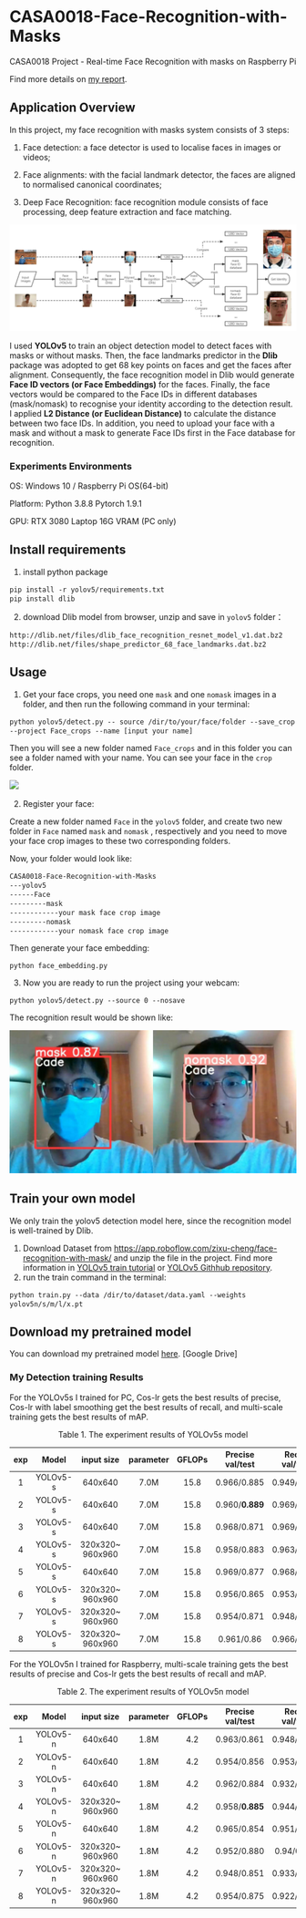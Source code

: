 # CASA0018-Face-Recognition-with-Masks

CASA0018 Project - Real-time Face Recognition with masks on Raspberry Pi

Find more details on [my report](./media/report.md).

## Application Overview

In this project, my face recognition with masks system consists of 3 steps:

1. Face detection: a face detector is used to localise faces in images or videos;

2. Face alignments: with the facial landmark detector, the faces are aligned to normalised canonical coordinates;

3. Deep Face Recognition: face recognition module consists of face processing, deep feature extraction and face matching.

![](./media/imgs/FaceRecognitionwithmasks.png)

I used **YOLOv5** to train an object detection model to detect faces with masks or without masks. Then, the face landmarks predictor in the **Dlib** package was adopted to get 68 key points on faces and get the faces after alignment. Consequently, the face recognition model in Dlib would generate **Face ID vectors (or Face Embeddings)** for the faces. Finally, the face vectors would be compared to the Face IDs in different databases (mask/nomask) to recognise your identity according to the detection result. I applied **L2 Distance (or Euclidean Distance)** to calculate the distance between two face IDs. In addition, you need to upload your face with a mask and without a mask to generate Face IDs first in the Face database for recognition.

### Experiments Environments

OS: Windows 10 / Raspberry Pi OS(64-bit)

Platform: Python 3.8.8 Pytorch 1.9.1

GPU: RTX 3080 Laptop 16G VRAM (PC only)

## Install requirements

1. install python package

```
pip install -r yolov5/requirements.txt
pip install dlib
```

2. download Dlib model from browser, unzip and save in `yolov5` folder：
```
http://dlib.net/files/dlib_face_recognition_resnet_model_v1.dat.bz2
http://dlib.net/files/shape_predictor_68_face_landmarks.dat.bz2
```


## Usage

1. Get your face crops, you need one `mask` and one `nomask` images in a folder, and then run the  following command in your terminal:

```
python yolov5/detect.py -- source /dir/to/your/face/folder --save_crop --project Face_crops --name [input your name]
```

Then you will see a new folder named `Face_crops` and in this folder you can see a folder named with your name. You can see your face in the `crop` folder.

![](./media/facecrops.gif)

2. Register your face:

Create a new folder named `Face` in the `yolov5` folder, and create two new folder in `Face` named `mask` and `nomask` , respectively and you need to move your face crop images to these two corresponding folders.

Now, your folder would look like:

```
CASA0018-Face-Recognition-with-Masks
---yolov5
------Face
---------mask
------------your mask face crop image
---------nomask
------------your nomask face crop image
```

Then generate your face embedding:

```
python face_embedding.py
```

3. Now you are ready to run the project using your webcam:

```
python yolov5/detect.py --source 0 --nosave
```

The recognition result would be shown like:

![](./media/imgs/combination.jpg)

## Train your own model

We only train the yolov5 detection model here, since the recognition model is well-trained by Dlib.

1. Download Dataset from https://app.roboflow.com/zixu-cheng/face-recognition-with-mask/  and unzip the file in the project. Find more information in [YOLOv5 train tutorial](https://github.com/ultralytics/yolov5/wiki/Train-Custom-Data) or [YOLOv5 Githhub repository](https://github.com/ultralytics/yolov5).
2.  run the train command in the terminal:

```
python train.py --data /dir/to/dataset/data.yaml --weights yolov5n/s/m/l/x.pt
```

## Download my pretrained model

You can download my pretrained model [here](https://drive.google.com/drive/folders/1Yx02zamgWRP8yXrIhqmNW5-x_lUuF0vg). [Google Drive] 

### My Detection training Results

For the YOLOv5s I trained for PC, Cos-lr gets the best results of precise, Cos-lr with label smoothing get the best results of recall, and multi-scale training gets the best results of mAP.

<center>Table 1. The experiment results of YOLOv5s model</center>

| exp  |  Model   |      input size      | parameter | GFLOPs | Precise     val/test | Recall     val/test | mAP     val/test | model size | cos-lr | label smoothing | multi-scale | train time(h) |
| :--: | :------: | :------------------: | :-------: | :----: | :------------------: | :-----------------: | :--------------: | :--------: | :----: | :-------------: | :---------: | :-----------: |
|  1   | YOLOv5-s |       640x640        |   7.0M    |  15.8  |     0.966/0.885      |     0.949/0.862     |   0.570/0.441    |   14.5MB   |        |                 |             |     3.373     |
|  2   | YOLOv5-s |       640x640        |   7.0M    |  15.8  |   0.960/**0.889**    |     0.969/0.843     |   0.578/0.442    |   14.5MB   |   ✔    |                 |             |     3.35      |
|  3   | YOLOv5-s |       640x640        |   7.0M    |  15.8  |     0.968/0.871      |     0.969/0.844     |   0.569/0.436    |   14.5MB   |        |        ✔        |             |     3.204     |
|  4   | YOLOv5-s | 320x320~     960x960 |   7.0M    |  15.8  |     0.958/0.883      |     0.963/0.848     | 0.564/**0.444**  |   14.5MB   |        |                 |      ✔      |     3.367     |
|  5   | YOLOv5-s |       640x640        |   7.0M    |  15.8  |     0.969/0.877      |   0.968/**0.865**   |   0.572/0.442    |   14.5MB   |   ✔    |        ✔        |             |     2.916     |
|  6   | YOLOv5-s | 320x320~     960x960 |   7.0M    |  15.8  |     0.956/0.865      |     0.953/0.846     |   0.551/0.431    |   14.5MB   |   ✔    |                 |      ✔      |     3.365     |
|  7   | YOLOv5-s | 320x320~     960x960 |   7.0M    |  15.8  |     0.954/0.871      |     0.948/0.832     |   0.562/0.421    |   14.5MB   |        |        ✔        |      ✔      |     3.355     |
|  8   | YOLOv5-s | 320x320~     960x960 |   7.0M    |  15.8  |      0.961/0.86      |     0.966/0.838     |    0.56/0.419    |   14.5MB   |   ✔    |        ✔        |      ✔      |     3.092     |

For the YOLOv5n I trained for Raspberry, multi-scale training gets the best results of precise and Cos-lr gets the best results of recall and mAP. 

<center>Table 2. The experiment results of YOLOv5n model</center>

| exp  |  Model   |      input size      | parameter | GFLOPs | Precise     val/test | Recall     val/test | mAP     val/test | model size | cos-lr | label smoothing | multi-scale | train time(h) |
| :--: | :------: | :------------------: | :-------: | :----: | :------------------: | :-----------------: | :--------------: | :--------: | :----: | :-------------: | :---------: | :-----------: |
|  1   | YOLOv5-n |       640x640        |   1.8M    |  4.2   |     0.963/0.861      |     0.948/0.822     |   0.518/0.391    |   3.9MB    |        |                 |             |     3.154     |
|  2   | YOLOv5-n |       640x640        |   1.8M    |  4.2   |     0.954/0.856      |   0.953/**0.837**   | 0.516/**0.397**  |   3.9MB    |   ✔    |                 |             |     3.226     |
|  3   | YOLOv5-n |       640x640        |   1.8M    |  4.2   |     0.962/0.884      |     0.932/0.815     |   0.512/0.383    |   3.9MB    |        |        ✔        |             |     3.788     |
|  4   | YOLOv5-n | 320x320~     960x960 |   1.8M    |  4.2   |   0.958/**0.885**    |     0.944/0.799     |   0.496/0.387    |   3.9MB    |        |                 |      ✔      |     2.785     |
|  5   | YOLOv5-n |       640x640        |   1.8M    |  4.2   |     0.965/0.854      |     0.951/0.817     |   0.509/0.383    |   3.9MB    |   ✔    |        ✔        |             |     3.275     |
|  6   | YOLOv5-n | 320x320~     960x960 |   1.8M    |  4.2   |     0.952/0.880      |     0.94/0.811      |   0.485/0.383    |   3.9MB    |   ✔    |                 |      ✔      |     2.942     |
|  7   | YOLOv5-n | 320x320~     960x960 |   1.8M    |  4.2   |     0.948/0.851      |     0.933/0.814     |   0.504/0.386    |   3.9MB    |        |        ✔        |      ✔      |     3.542     |
|  8   | YOLOv5-n | 320x320~     960x960 |   1.8M    |  4.2   |     0.954/0.875      |     0.922/0.808     |   0.507/0.392    |   3.9MB    |   ✔    |        ✔        |      ✔      |     3.317     |
